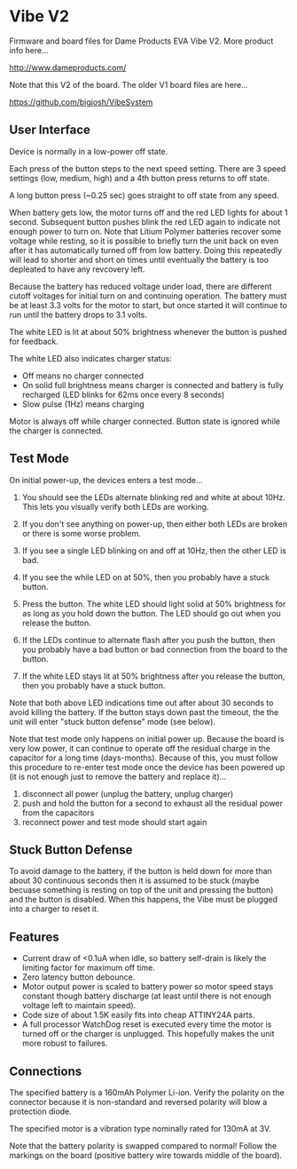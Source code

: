 Vibe V2
=======

Firmware and board files for Dame Products EVA Vibe V2. More product info here...

http://www.dameproducts.com/

Note that this V2 of the board. The older V1 board files are here...

https://github.com/bigjosh/VibeSystem

User Interface
--------------
Device is normally in a low-power off state.

Each press of the button steps to the next speed setting. There are 3 speed settings (low, medium, high) and a 4th button press returns to off state.

A long button press (~0.25 sec) goes straight to off state from any speed.

When battery gets low, the motor turns off and the red LED lights for about 1 second. Subsequent button pushes blink the red LED again to indicate not enough power to turn on. Note that Litium Polymer batteries recover some voltage while resting, so it is possible to briefly turn the unit back on even after it has automatically turned off from low battery. Doing this repeatedly will lead to shorter and short on times until eventually the battery is too depleated to have any revcovery left.

Because the battery has reduced voltage under load, there are different cutoff voltages for initial turn on and continuing operation. The battery must be at least 3.3 volts for the motor to start, but once started it will continue to run until the battery drops to 3.1 volts. 

The white LED is lit at about 50% brightness whenever the button is pushed for feedback.

The white LED also indicates charger status: 

* Off means no charger connected
* On solid full brightness means charger is connected and battery is fully recharged (LED blinks for 62ms once every 8 seconds)
* Slow pulse (1Hz) means charging


Motor is always off while charger connected. Button state is ignored while the charger is connected.

Test Mode
---------
On initial power-up, the devices enters a test mode...

1. You should see the LEDs alternate blinking red and white at about 10Hz. This lets you visually verify both LEDs are working. 
  1. If you don't see anything on power-up, then either both LEDs are broken or there is some worse problem.
  2. If you see a single LED blinking on and off at 10Hz, then the other LED is bad.
  3. If you see the while LED on at 50%, then you probably have a stuck button. 

2. Press the button. The white LED should light solid at 50% brightness for as long as you hold down the button. The LED should go out when you release the button.
  1. If the LEDs continue to alternate flash after you push the button, then you probably have a bad button or bad connection from the board to the button. 
  2. If the white LED stays lit at 50% brightness after you release the button, then you probably have a stuck button.

Note that both above LED indications time out after about 30 seconds to avoid killing the battery. If the button stays down past the timeout, the the unit will enter "stuck button defense" mode (see below). 

Note that test mode only happens on initial power up. Because the board is very low power, it can continue to operate off the residual charge in the capacitor for a long time (days-months). Because of this, you must follow this procedure to re-enter test mode once the device has been powered up (it is not enough just to remove the battery and replace it)... 

1. disconnect all power (unplug the battery, unplug charger)
2. push and hold the button for a second to exhaust all the residual power from the capacitors
3. reconnect power and test mode should start again
 
Stuck Button Defense
--------------------
To avoid damage to the battery, if the button is held down for more than about 30 continuous seconds then it is assumed to be stuck (maybe becuase something is resting on top of the unit and pressing the button) and the button is disabled. When this happens, the Vibe must be plugged into a charger to reset it. 

Features
--------
* Current draw of <0.1uA when idle, so battery self-drain is likely the limiting factor for maximum off time.
* Zero latency button debounce.
* Motor output power is scaled to battery power so motor speed stays constant though battery discharge (at least until there is not enough voltage left to maintain speed). 
* Code size of about 1.5K easily fits into cheap ATTINY24A parts. 
* A full processor WatchDog reset is executed every time the motor is turned off or the charger is unplugged. This hopefully makes the unit more robust to failures.

Connections
-----------
The specified battery is a 160mAh Polymer Li-ion. Verify the polarity on the connector because it is non-standard and reversed polarity will blow a protection diode. 

The specified motor is a vibration type nominally rated for 130mA at 3V.

Note that the battery polarity is swapped compared  to normal! Follow the markings on the board (positive battery wire towards middle of the board).
